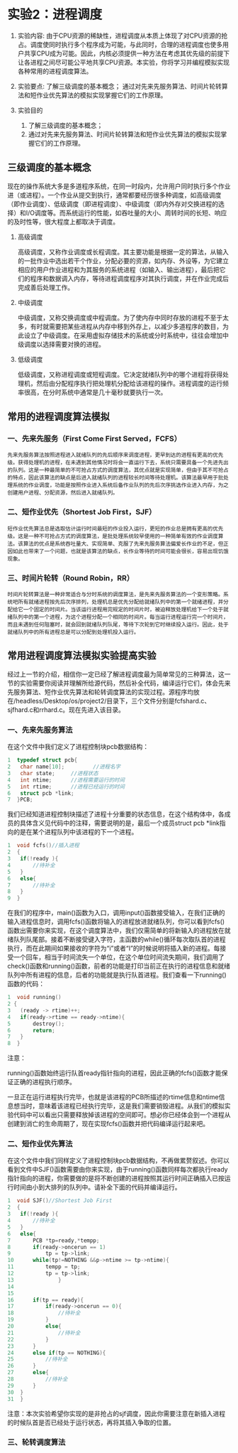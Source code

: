 # 实验2：进程调度

1. 实验内容:
    由于CPU资源的稀缺性，进程调度从本质上体现了对CPU资源的抢占。调度使同时执行多个程序成为可能，与此同时，合理的进程调度也使多用户共享CPU成为可能。因此，内核必须提供一种方法在考虑其优先级的前提下让各进程之间尽可能公平地共享CPU资源。本实验，你将学习并编程模拟实现各种常用的进程调度算法。

2. 实验要点:
    了解三级调度的基本概念；
    通过对先来先服务算法、时间片轮转算法和短作业优先算法的模拟实现掌握它们的工作原理。

3. 实验目的

    1. 了解三级调度的基本概念；
    2. 通过对先来先服务算法、时间片轮转算法和短作业优先算法的模拟实现掌握它们的工作原理。

## 三级调度的基本概念

现在的操作系统大多是多道程序系统，在同一时段内，允许用户同时执行多个作业进（或进程）。一个作业从提交到执行，通常都要经历很多种调度，如高级调度（即作业调度）、低级调度（即进程调度）、中级调度（即内外存对交换进程的选择）和I/O调度等。而系统运行的性能，如吞吐量的大小、周转时间的长短、响应的及时性等，很大程度上都取决于调度。

1. 高级调度

    高级调度，又称作业调度或长程调度。其主要功能是根据一定的算法，从输入的一批作业中选出若干个作业，分配必要的资源，如内存、外设等，为它建立相应的用户作业进程和为其服务的系统进程（如输入、输出进程），最后把它们的程序和数据调入内存，等待进程调度程序对其执行调度，并在作业完成后完成善后处理工作。

2. 中级调度

    中级调度，又称交换调度或中程调度。为了使内存中同时存放的进程不至于太多，有时就需要把某些进程从内存中移到外存上，以减少多道程序的数目，为此设立了中级调度。在采用虚拟存储技术的系统或分时系统中，往往会增加中级调度以选择需要对换的进程。

3. 低级调度

    低级调度，又称进程调度或短程调度。它决定就绪队列中的哪个进程将获得处理机，然后由分配程序执行把处理机分配给该进程的操作。进程调度的运行频率很高，在分时系统中通常是几十毫秒就要执行一次。

## 常用的进程调度算法模拟

### 一、先来先服务（First Come First Served，FCFS）

    先来先服务算法按照进程进入就绪队列的先后顺序来调度进程，更早到达的进程有更高的优先级。获得处理机的进程，在未遇到其他情况时将会一直运行下去，系统只需要具备一个先进先出的队列。这是一种最简单的不可抢占方式的调度算法，其优点就是实现简单，但由于其不可抢占的特点，因此该算法的缺点是后进入就绪队列的进程较长时间等待处理机。该算法最早用于批处理系统的作业调度，功能是按照作业进入系统后备作业队列的先后次序挑选作业进入内存，为之创建用户进程、分配资源，然后进入就绪队列。

### 二、短作业优先（Shortest Job First，SJF）

    短作业优先算法总是选取估计运行时间最短的作业投入运行，更短的作业总是拥有更高的优先级。这是一种不可抢占方式的调度算法，是批处理系统较早使用的一种简单有效的作业调度算法。该算法的优点是系统吞吐量大、实现简单、克服了先来先服务算法偏爱长作业的不足，但正因如此也带来了一个问题，也就是该算法的缺点，长作业等待的时间可能会很长，容易出现饥饿现象。

### 三、时间片轮转（Round Robin，RR）

    时间片轮转算法是一种非常适合与分时系统的调度算法，是先来先服务算法的一个变形策略。系统吧所有就绪进程按先后次序排列，处理机总是优先分配给就绪队列中的第一个就绪进程，并分配给它一个固定的时间片。当该运行进程用完规定的时间片时，被迫释放处理机给下一个处于就绪队列中的第一个进程，为这个进程分配一个相同的时间片。每当运行进程运行完一个时间片，而且未遇到任何阻塞时，就会回到就绪队列队尾，等待下次轮到它时继续投入运行。因此，处于就绪队列中的所有进程总是可以分配到处理机投入运行。

## 常用进程调度算法模拟实验提高实验

经过上一节的介绍，相信你一定已经了解进程调度最为简单常见的三种算法，这一节的实验需要你阅读并理解所给源代码，然后补全代码，编译运行它们，体会先来先服务算法、短作业优先算法和轮转调度算法的实现过程。源程序均放在/headless/Desktop/os/project2/目录下，三个文件分别是fcfshard.c、sjfhard.c和rrhard.c。现在先进入该目录。

### 一、先来先服务算法

在这个文件中我们定义了进程控制块pcb数据结构：

```c
1  typedef struct pcb{
2  	char name[10];         //进程名字
3	char state;		//进程状态
4	int ntime;		//进程需要运行的时间
5	int rtime;		//进程已经运行的时间
6	struct pcb *link;
7  }PCB;
```

我们已经知道进程控制块描述了进程十分重要的状态信息，在这个结构体中，各成员的具体含义见代码中的注释，需要说明的是，最后一个成员struct pcb *link指向的是在某个进程队列中该进程的下一个进程。

```c
1  void fcfs()//插入进程
2  {
3	if(!ready ){
4		//待补全
5	}
6	else{
7		//待补全
8	}
9  }
```

在我们的程序中，main()函数为入口，调用input()函数接受输入，在我们正确的输入进程信息时，调用fcfs()函数将输入的进程放进就绪队列，你可以看到fcfs()函数出需要你来实现，在这个调度算法中，我们仅需简单的将新输入的进程放在就绪队列队尾部。接着不断接受键入字符，主函数的while()循环每次取队首的进程执行，而在此期间如果接收的字符为“i”或者“I”的时候说明将插入新的进程。每接受一个回车，相当于时间流失一个单位，在这个单位时间流失期间，我们调用了check()函数和running()函数，前者的功能是打印当前正在执行的进程信息和就绪队列中所有进程的信息，后者的功能就是执行队首进程。我们查看一下running()函数的代码：

```c
1  void running()
2 {
3	(ready -> rtime)++;
4	if(ready->rtime == ready->ntime){
5		destroy();
6		return;
7	}
8  }
```

注意：

running()函数始终运行队首ready指针指向的进程，因此正确的fcfs()函数才能保证正确的进程执行顺序。

一旦正在运行进程执行完毕，也就是该进程的PCB所描述的rtime信息和ntime信息想当时，意味着该进程已经执行完毕，这是我们需要销毁进程。从我们的模拟实验代码中可以看出只需要释放掉该进程的空间即可。想必你已经体会到一个进程从创建到消亡的生命周期了，现在实现fcfs()函数并把代码编译运行起来吧。

### 二、短作业优先算法

在这个文件中我们同样定义了进程控制块pcb数据结构，不再做累赘叙述。你可以看到文件中SJF()函数需要由你来实现，由于running()函数同样每次都执行ready指针指向的进程，你需要做的是将不断创建的进程按照其运行时间正确插入已按运行时间由小到大排列的队列中。请补全下面的代码并编译运行。

```c
1  void SJF()//Shortest Job First
2  {
3	if(!ready ){
4		//待补全
5	}
6	else{
7		PCB *tp=ready,*tempp;
8		if(ready->oncerun == 1)
9			tp = tp->link;
10		while(tp!=NOTHING &&p->ntime >= tp->ntime){
11			tempp = tp;			
12			tp = tp->link;
13              }
14		
15		
16		if(tp == ready){
17			if(ready->oncerun == 0){
18				//待补全
19			}
20			else{
21				//待补全
22			}
23		}
24		else if(tp == NOTHING){
25			//待补全
26		}
27		else{
28			//待补全
29		}
30	}
31  }
```

注意：本次实验希望你实现的是非抢占的sjf调度，因此你需要注意在新插入进程的时候队首是否已经处于运行状态，再将其插入争取的位置。

### 三、轮转调度算法
